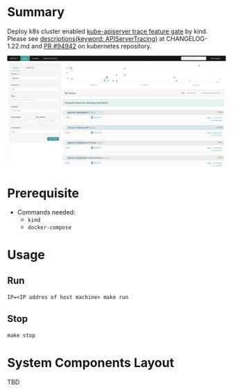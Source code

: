 # Summary

Deploy k8s cluster enabled [kube-apiserver trace feature gate](https://kubernetes.io/docs/concepts/cluster-administration/system-traces/) by kind.
Please see [descriptions(keyword: APIServerTracing)](https://github.com/kubernetes/kubernetes/blob/master/CHANGELOG/CHANGELOG-1.22.md#api-change) at CHANGELOG-1.22.md and [PR #94942](https://github.com/kubernetes/kubernetes/pull/94942) on kubernetes repository.

![Screenshot01](./img/01.png)

# Prerequisite

- Commands needed:
  - `kind`
  - `docker-compose`

# Usage

## Run
```
IP=<IP addres of host machine> make run
```

## Stop
```
make stop
```

# System Components Layout

TBD


